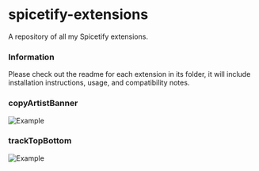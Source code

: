 # spicetify-extensions
A repository of all my Spicetify extensions.

### Information
Please check out the readme for each extension in its folder, it will include installation instructions, usage, and compatibility notes.

### copyArtistBanner
![Example](copyArtistBanner/example.png)
### trackTopBottom
![Example](trackTopBottom/example.png)